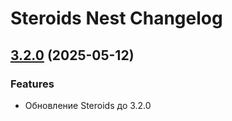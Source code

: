 # Steroids Nest Changelog

## [3.2.0](https://github.com/steroids/nest/compare/0.2.1...0.3.0) (2025-05-12)

### Features

- Обновление Steroids до 3.2.0
